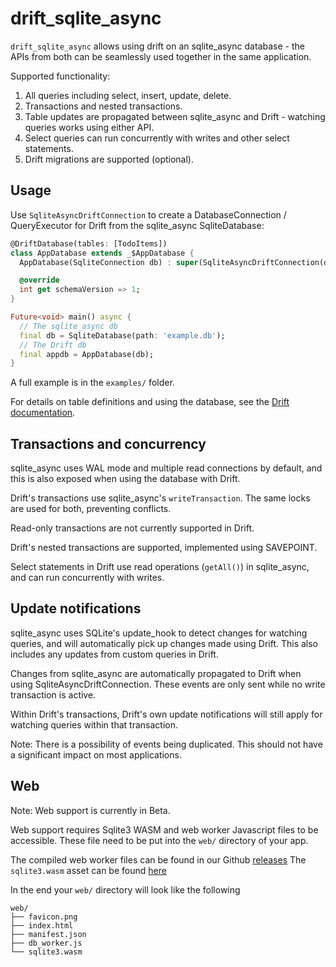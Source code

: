 # drift_sqlite_async

`drift_sqlite_async` allows using drift on an sqlite_async database - the APIs from both can be seamlessly used together in the same application.

Supported functionality:

1. All queries including select, insert, update, delete.
2. Transactions and nested transactions.
3. Table updates are propagated between sqlite_async and Drift - watching queries works using either API.
4. Select queries can run concurrently with writes and other select statements.
5. Drift migrations are supported (optional).

## Usage

Use `SqliteAsyncDriftConnection` to create a DatabaseConnection / QueryExecutor for Drift from the sqlite_async SqliteDatabase:

```dart
@DriftDatabase(tables: [TodoItems])
class AppDatabase extends _$AppDatabase {
  AppDatabase(SqliteConnection db) : super(SqliteAsyncDriftConnection(db));

  @override
  int get schemaVersion => 1;
}

Future<void> main() async {
  // The sqlite_async db
  final db = SqliteDatabase(path: 'example.db');
  // The Drift db
  final appdb = AppDatabase(db);
}
```

A full example is in the `examples/` folder.

For details on table definitions and using the database, see the [Drift documentation](https://drift.simonbinder.eu/).

## Transactions and concurrency

sqlite_async uses WAL mode and multiple read connections by default, and this
is also exposed when using the database with Drift.

Drift's transactions use sqlite_async's `writeTransaction`. The same locks are used
for both, preventing conflicts.

Read-only transactions are not currently supported in Drift.

Drift's nested transactions are supported, implemented using SAVEPOINT.

Select statements in Drift use read operations (`getAll()`) in sqlite_async,
and can run concurrently with writes.

## Update notifications

sqlite_async uses SQLite's update_hook to detect changes for watching queries,
and will automatically pick up changes made using Drift. This also includes any updates from custom queries in Drift.

Changes from sqlite_async are automatically propagated to Drift when using SqliteAsyncDriftConnection.
These events are only sent while no write transaction is active.

Within Drift's transactions, Drift's own update notifications will still apply for watching queries within that transaction.

Note: There is a possibility of events being duplicated. This should not have a significant impact on most applications.

## Web

Note: Web support is currently in Beta.

Web support requires Sqlite3 WASM and web worker Javascript files to be accessible. These file need to be put into the `web/` directory of your app.

The compiled web worker files can be found in our Github [releases](https://github.com/powersync-ja/sqlite_async.dart/releases)
The `sqlite3.wasm` asset can be found [here](https://github.com/simolus3/sqlite3.dart/releases)

In the end your `web/` directory will look like the following

```
web/
├── favicon.png
├── index.html
├── manifest.json
├── db_worker.js
└── sqlite3.wasm
```
